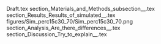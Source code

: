 Draft.tex
section_Materials_and_Methods_subsection__.tex
section_Results_Results_of_simulated__.tex
figures/Sim_perc15c30_70/Sim_perc15c30_70.png
section_Analysis_Are_there_differences__.tex
section_Discussion_Try_to_explain__.tex